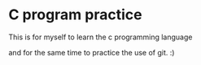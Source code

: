 C program practice
=========

This is for myself to learn the c programming language
 
and for the same time to practice the use of git. :)
